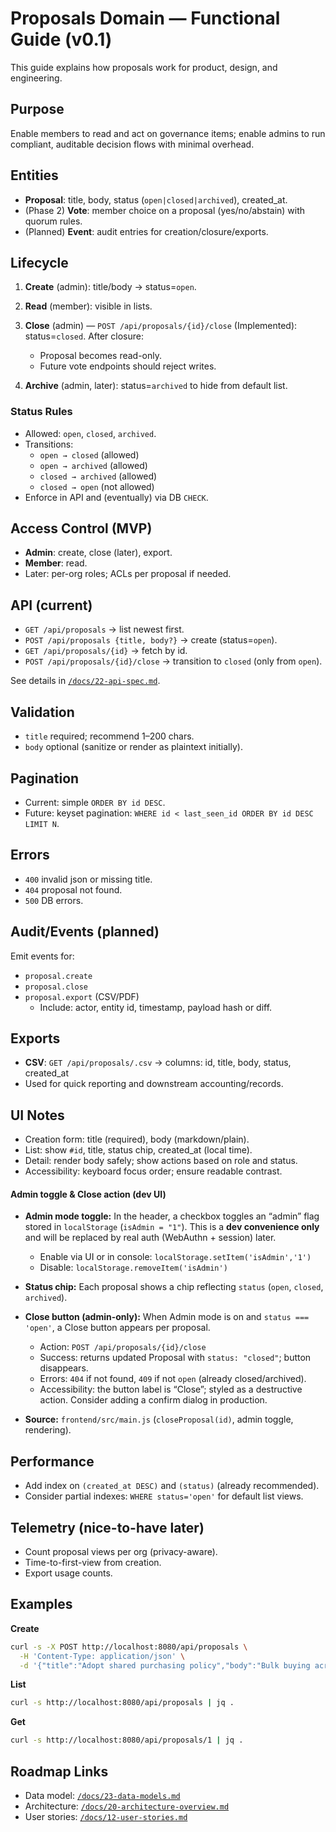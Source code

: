 # Proposals Domain — Functional Guide (v0.1)

This guide explains how proposals work for product, design, and engineering.

## Purpose

Enable members to read and act on governance items; enable admins to run compliant, auditable decision flows with minimal overhead.

## Entities

- **Proposal**: title, body, status (`open|closed|archived`), created_at.
- (Phase 2) **Vote**: member choice on a proposal (yes/no/abstain) with quorum rules.
- (Planned) **Event**: audit entries for creation/closure/exports.

## Lifecycle

1. **Create** (admin): title/body → status=`open`.
2. **Read** (member): visible in lists.
3. **Close** (admin) — `POST /api/proposals/{id}/close` (Implemented): status=`closed`. After closure:

   - Proposal becomes read-only.
   - Future vote endpoints should reject writes.
4. **Archive** (admin, later): status=`archived` to hide from default list.

### Status Rules

- Allowed: `open`, `closed`, `archived`.
- Transitions:
  - `open → closed` (allowed)
  - `open → archived` (allowed)
  - `closed → archived` (allowed)
  - `closed → open` (not allowed)
- Enforce in API and (eventually) via DB `CHECK`.

## Access Control (MVP)

- **Admin**: create, close (later), export.
- **Member**: read.
- Later: per-org roles; ACLs per proposal if needed.

## API (current)

- `GET /api/proposals` → list newest first.
- `POST /api/proposals {title, body?}` → create (status=`open`).
- `GET /api/proposals/{id}` → fetch by id.
- `POST /api/proposals/{id}/close` → transition to `closed` (only from `open`).

See details in [`/docs/22-api-spec.md`](../../22-api-spec.md).

## Validation

- `title` required; recommend 1–200 chars.
- `body` optional (sanitize or render as plaintext initially).

## Pagination

- Current: simple `ORDER BY id DESC`.
- Future: keyset pagination: `WHERE id < last_seen_id ORDER BY id DESC LIMIT N`.

## Errors

- `400` invalid json or missing title.
- `404` proposal not found.
- `500` DB errors.

## Audit/Events (planned)

Emit events for:

- `proposal.create`
- `proposal.close`
- `proposal.export` (CSV/PDF)
  - Include: actor, entity id, timestamp, payload hash or diff.

## Exports
- **CSV**: `GET /api/proposals/.csv` → columns: id, title, body, status, created_at
- Used for quick reporting and downstream accounting/records.

## UI Notes

- Creation form: title (required), body (markdown/plain).
- List: show `#id`, title, status chip, created_at (local time).
- Detail: render body safely; show actions based on role and status.
- Accessibility: keyboard focus order; ensure readable contrast.

#### Admin toggle & Close action (dev UI)

- **Admin mode toggle:** In the header, a checkbox toggles an “admin” flag stored in `localStorage` (`isAdmin = "1"`). This is a **dev convenience only** and will be replaced by real auth (WebAuthn + session) later.
  - Enable via UI or in console: `localStorage.setItem('isAdmin','1')`
  - Disable: `localStorage.removeItem('isAdmin')`

- **Status chip:** Each proposal shows a chip reflecting `status` (`open`, `closed`, `archived`).

- **Close button (admin-only):** When Admin mode is on and `status === 'open'`, a Close button appears per proposal.
  - Action: `POST /api/proposals/{id}/close`
  - Success: returns updated Proposal with `status: "closed"`; button disappears.
  - Errors: `404` if not found, `409` if not `open` (already closed/archived).
  - Accessibility: the button label is “Close”; styled as a destructive action. Consider adding a confirm dialog in production.

- **Source:** `frontend/src/main.js` (`closeProposal(id)`, admin toggle, rendering).

## Performance

- Add index on `(created_at DESC)` and `(status)` (already recommended).
- Consider partial indexes: `WHERE status='open'` for default list views.

## Telemetry (nice-to-have later)

- Count proposal views per org (privacy-aware).
- Time-to-first-view from creation.
- Export usage counts.

## Examples

**Create**

```bash
curl -s -X POST http://localhost:8080/api/proposals \
  -H 'Content-Type: application/json' \
  -d '{"title":"Adopt shared purchasing policy","body":"Bulk buying across co-ops"}'
```

**List**

```bash
curl -s http://localhost:8080/api/proposals | jq .
```

**Get**

```bash
curl -s http://localhost:8080/api/proposals/1 | jq .
```

## Roadmap Links

- Data model: [`/docs/23-data-models.md`](../../23-data-models.md)
- Architecture: [`/docs/20-architecture-overview.md`](../../20-architecture-overview.md)
- User stories: [`/docs/12-user-stories.md`](../../12-user-stories.md)
